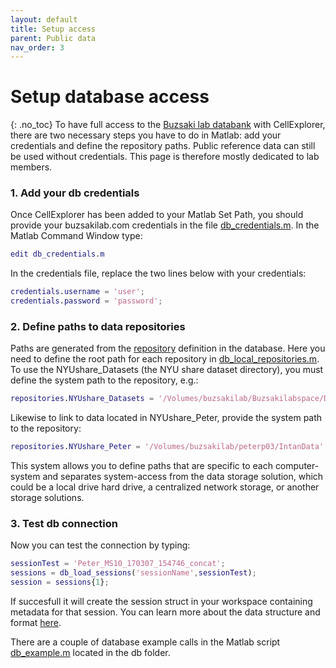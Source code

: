 ```yaml
---
layout: default
title: Setup access
parent: Public data
nav_order: 3
---
```

# Setup database access
{: .no_toc}
To have full access to the [Buzsaki lab databank](https://buzsakilab.com/wp/database/) with CellExplorer, there are two necessary steps you have to do in Matlab: add your credentials and define the repository paths. Public reference data can still be used without credentials. This page is therefore mostly dedicated to lab members.

### 1. Add your db credentials
Once CellExplorer has been added to your Matlab Set Path, you should provide your buzsakilab.com credentials in the file [db_credentials.m](https://github.com/petersenpeter/CellExplorer/blob/master/db/db_credentials.m). In the Matlab Command Window type:
```m
edit db_credentials.m
```
In the credentials file, replace the two lines below with your credentials:
```m
credentials.username = 'user';
credentials.password = 'password';
```
### 2. Define paths to data repositories
Paths are generated from the [repository](https://buzsakilab.com/wp/repositories/) definition in the database. Here you need to define the root path for each repository in [db_local_repositories.m](https://github.com/petersenpeter/CellExplorer/blob/master/db/db_local_repositories.m). To use the NYUshare_Datasets (the NYU share dataset directory), you must define the system path to the repository, e.g.:

```m
repositories.NYUshare_Datasets = '/Volumes/buzsakilab/Buzsakilabspace/Datasets';
```
Likewise to link to data located in NYUshare_Peter, provide the system path to the repository:
```m
repositories.NYUshare_Peter = '/Volumes/buzsakilab/peterp03/IntanData';
```
This system allows you to define paths that are specific to each computer-system and separates system-access from the data storage solution, which could be a local drive hard drive, a centralized network storage, or another storage solutions.

### 3. Test db connection
Now you can test the connection by typing:
```m
sessionTest = 'Peter_MS10_170307_154746_concat';
sessions = db_load_sessions('sessionName',sessionTest);
session = sessions{1};
```
If succesfull it will create the session struct in your workspace containing metadata for that session. You can learn more about the data structure and format [here]({{"/datastructure/data-structure-and-format/"|absolute_url}}).

There are a couple of database example calls in the Matlab script [db_example.m](https://github.com/petersenpeter/CellExplorer/blob/master/db/db_example.m) located in the db folder.
